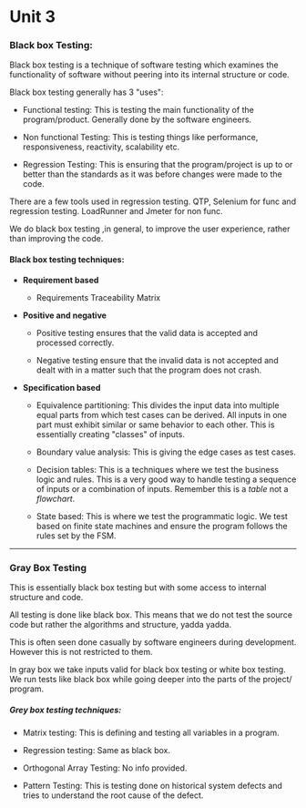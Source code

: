 # Unit 3

### Black box Testing:

Black box testing is a technique of software testing which examines the functionality of software without peering into its internal structure or code.

Black box testing generally has 3 "uses":

- Functional testing: This is testing the main functionality of the program/product. Generally done by the software engineers.

- Non functional Testing: This is testing things like performance, responsiveness, reactivity, scalability etc. 

- Regression Testing: This is ensuring that the program/project is up to or better than the standards as it was before changes were made to the code.

There are a few tools used in regression testing. QTP, Selenium for func and regression testing. LoadRunner and Jmeter for non func.

We do black box testing ,in general, to improve the user experience, rather than improving the code.

#### Black box testing techniques:

- **Requirement based**
  
  - Requirements Traceability Matrix

- **Positive and negative**
  
  - Positive testing ensures that the valid data is accepted and processed correctly.
  
  - Negative testing ensure that the invalid data is not accepted and dealt with in a matter such that the program does not crash.

- **Specification based**
  
  - Equivalence partitioning: This divides the input data into multiple equal parts from which test cases can be derived. All inputs in one part must exhibit similar or same behavior to each other. This is essentially creating "classes" of inputs.
  
  - Boundary value analysis: This is giving the edge cases as test cases.
  
  - Decision tables: This is a techniques where we test the business logic and rules. This is a very good way to handle testing a sequence of inputs or a combination of inputs. Remember this is a *table* not a *flowchart*.
  
  - State based: This is where we test the programmatic logic. We test based on finite state machines and ensure the program follows the rules set by the FSM.

---

### Gray Box Testing

This is essentially black box testing but with some access to internal structure and code. 

All testing is done like black box. This means that we do not test the source code but rather the algorithms and structure, yadda yadda.

This is often seen done casually by software engineers during development. However this is not restricted to them.

In gray box we take inputs valid for black box testing or white box testing. We run tests like black box while going deeper into the parts of the project/ program.

##### Grey box testing techniques:

- Matrix testing: This is defining and testing all variables in a program.

- Regression testing: Same as black box.

- Orthogonal Array Testing: No info provided.

- Pattern Testing: This is testing done on historical system defects and tries to understand the root cause of the defect.
